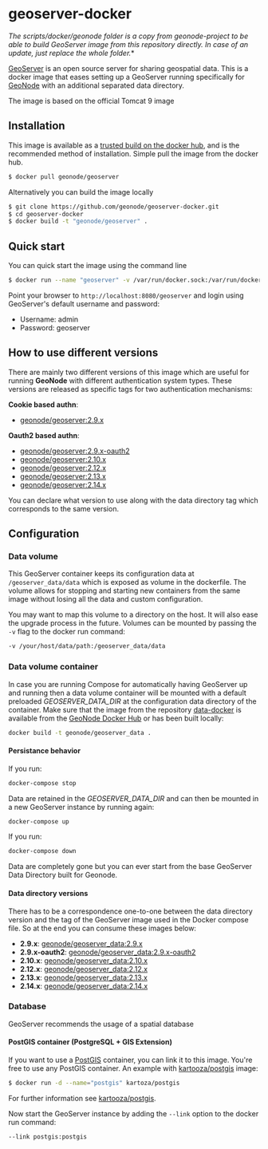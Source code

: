 # geoserver-docker


**The scripts/docker/geonode folder is a copy from geonode-project* to be able to build GeoServer image from this repository directly. In case of an update, just replace the whole folder.**


[GeoServer](http://geoserver.org) is an open source server for sharing geospatial data.
This is a docker image that eases setting up a GeoServer running specifically for [GeoNode](https://github.com/GeoNode/geoserver-geonode-ext) with an additional separated data directory.

The image is based on the official Tomcat 9 image

## Installation

This image is available as a [trusted build on the docker hub](https://registry.hub.docker.com/r/geonode/geoserver/), and is the recommended method of installation.
Simple pull the image from the docker hub.

```bash
$ docker pull geonode/geoserver
```

Alternatively you can build the image locally

```bash
$ git clone https://github.com/geonode/geoserver-docker.git
$ cd geoserver-docker
$ docker build -t "geonode/geoserver" .
```

## Quick start

You can quick start the image using the command line

```bash
$ docker run --name "geoserver" -v /var/run/docker.sock:/var/run/docker.sock -d -p 8080:8080 geonode/geoserver
```

Point your browser to `http://localhost:8080/geoserver` and login using GeoServer's default username and password:

* Username: admin
* Password: geoserver

## How to use different versions

There are mainly two different versions of this image which are useful for running **GeoNode** with different authentication system types. These versions are released as specific tags for two authentication mechanisms:

**Cookie based authn**:
- [geonode/geoserver:2.9.x](https://hub.docker.com/r/geonode/geoserver/builds/bx7ydhghnlrfnsppduyva73/)

**Oauth2 based authn**:
- [geonode/geoserver:2.9.x-oauth2](https://hub.docker.com/r/geonode/geoserver/builds/bwca5rtexeoegzgroavftdr/)
- [geonode/geoserver:2.10.x](https://hub.docker.com/r/geonode/geoserver/builds/bjohcnc29vm69acqjrvndxf/)
- [geonode/geoserver:2.12.x](https://hub.docker.com/r/geonode/geoserver/builds/bh7pyw5atmkcljurwsnzbs7/)
- [geonode/geoserver:2.13.x](https://hub.docker.com/r/geonode/geoserver/builds/btmjctbuvrjfnnrxrs4wyrs/)
- [geonode/geoserver:2.14.x](https://hub.docker.com/r/geonode/geoserver/builds/bj53pi8he8uksz6ggvrs3wc/)

You can declare what version to use along with the data directory tag which corresponds to the same version.  

## Configuration

### Data volume

This GeoServer container keeps its configuration data at `/geoserver_data/data` which is exposed as volume in the dockerfile.
The volume allows for stopping and starting new containers from the same image without losing all the data and custom configuration.

You may want to map this volume to a directory on the host. It will also ease the upgrade process in the future. Volumes can be mounted by passing the `-v` flag to the docker run command:

```bash
-v /your/host/data/path:/geoserver_data/data
```

### Data volume container

In case you are running Compose for automatically having GeoServer up and running then a data volume container will be mounted with a default preloaded *GEOSERVER_DATA_DIR* at the configuration data directory of the container.
Make sure that the image from the repository [data-docker](https://github.com/GeoNode/data-docker) is available from the [GeoNode Docker Hub](https://hub.docker.com/u/geonode/) or has been built locally:

```bash
docker build -t geonode/geoserver_data .
```

#### Persistance behavior

If you run:

```bash
docker-compose stop
```

Data are retained in the *GEOSERVER_DATA_DIR* and can then be mounted in a new GeoServer instance by running again:

```bash
docker-compose up
```

If you run:

```bash
docker-compose down
```

Data are completely gone but you can ever start from the base GeoServer Data Directory built for Geonode.

#### Data directory versions

There has to be a correspondence one-to-one between the data directory version and the tag of the GeoServer image used in the Docker compose file. So at the end you can consume these images below:

* **2.9.x**: [geonode/geoserver_data:2.9.x](https://hub.docker.com/r/geonode/geoserver_data/builds/bsus6alnddg4bc7icwymevp/)
* **2.9.x-oauth2**: [geonode/geoserver_data:2.9.x-oauth2](https://hub.docker.com/r/geonode/geoserver_data/builds/bwkxcupsunvuitzusi9gsnt/)
* **2.10.x**: [geonode/geoserver_data:2.10.x](https://hub.docker.com/r/geonode/geoserver_data/builds/b5jqhpzapkqxzyevjizccug/)
* **2.12.x**: [geonode/geoserver_data:2.12.x](https://hub.docker.com/r/geonode/geoserver_data/builds/byaaalw3lnasunpveyg3x4i/)
* **2.13.x**: [geonode/geoserver_data:2.13.x](https://hub.docker.com/r/geonode/geoserver_data/builds/bunuqzq7a7dk65iumjhkbtc/)
* **2.14.x**: [geonode/geoserver_data:2.14.x](https://hub.docker.com/r/geonode/geoserver_data/builds/blpdjzkrv7pm3stunzpn4pp/)

### Database

GeoServer recommends the usage of a spatial database

#### PostGIS container (PostgreSQL + GIS Extension)

If you want to use a [PostGIS](http://postgis.org/) container, you can link it to this image. You're free to use any PostGIS container.
An example with [kartooza/postgis](https://registry.hub.docker.com/u/kartoza/postgis/) image:

```bash
$ docker run -d --name="postgis" kartoza/postgis
```

For further information see [kartooza/postgis](https://registry.hub.docker.com/u/kartoza/postgis/).

Now start the GeoServer instance by adding the `--link` option to the docker run command:

```bash
--link postgis:postgis
```

